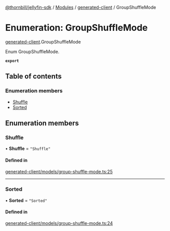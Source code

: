 [@thornbill/jellyfin-sdk](../README.md) / [Modules](../modules.md) / [generated-client](../modules/generated_client.md) / GroupShuffleMode

# Enumeration: GroupShuffleMode

[generated-client](../modules/generated_client.md).GroupShuffleMode

Enum GroupShuffleMode.

**`export`**

## Table of contents

### Enumeration members

- [Shuffle](generated_client.GroupShuffleMode.md#shuffle)
- [Sorted](generated_client.GroupShuffleMode.md#sorted)

## Enumeration members

### Shuffle

• **Shuffle** = `"Shuffle"`

#### Defined in

[generated-client/models/group-shuffle-mode.ts:25](https://github.com/thornbill/jellyfin-sdk-typescript/blob/3ae780a/src/generated-client/models/group-shuffle-mode.ts#L25)

___

### Sorted

• **Sorted** = `"Sorted"`

#### Defined in

[generated-client/models/group-shuffle-mode.ts:24](https://github.com/thornbill/jellyfin-sdk-typescript/blob/3ae780a/src/generated-client/models/group-shuffle-mode.ts#L24)
